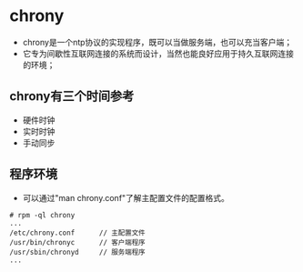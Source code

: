 # chrony
* chrony是一个ntp协议的实现程序，既可以当做服务端，也可以充当客户端；
* 它专为间歇性互联网连接的系统而设计，当然也能良好应用于持久互联网连接的环境；

## chrony有三个时间参考
* 硬件时钟
* 实时时钟
* 手动同步

## 程序环境
* 可以通过"man chrony.conf"了解主配置文件的配置格式。
```
# rpm -ql chrony
...
/etc/chrony.conf      // 主配置文件
/usr/bin/chronyc      // 客户端程序
/usr/sbin/chronyd     // 服务端程序
...
```
